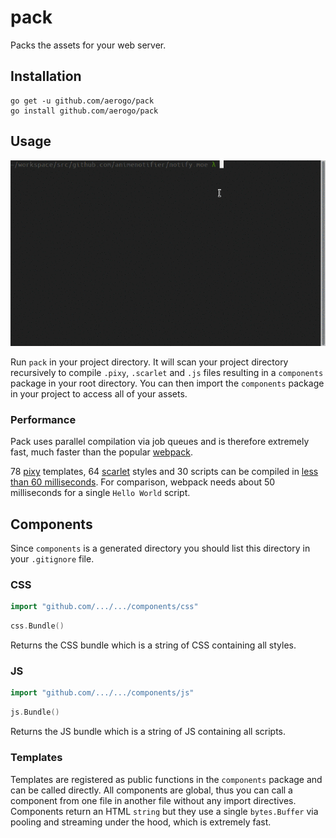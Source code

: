 # pack

Packs the assets for your web server.

## Installation

```
go get -u github.com/aerogo/pack
go install github.com/aerogo/pack
```

## Usage

![pack usage](docs/usage.gif)

Run `pack` in your project directory. It will scan your project directory recursively to compile `.pixy`, `.scarlet` and `.js` files resulting in a `components` package in your root directory. You can then import the `components` package in your project to access all of your assets.

### Performance

Pack uses parallel compilation via job queues and is therefore extremely fast, much faster than the popular [webpack](https://github.com/webpack/webpack).

78 [pixy](https://github.com/aerogo/pixy) templates, 64 [scarlet](https://github.com/aerogo/scarlet) styles and 30 scripts can be compiled in [less than 60 milliseconds](https://gist.github.com/blitzprog/878ec0dfbcb4e2d7759c4119e004b68c). For comparison, webpack needs about 50 milliseconds for a single `Hello World` script.

## Components

Since `components` is a generated directory you should list this directory in your `.gitignore` file.

### CSS

```go
import "github.com/.../.../components/css"
```

```go
css.Bundle()
```

Returns the CSS bundle which is a string of CSS containing all styles.

### JS

```go
import "github.com/.../.../components/js"
```

```go
js.Bundle()
```

Returns the JS bundle which is a string of JS containing all scripts.

### Templates

Templates are registered as public functions in the `components` package and can be called directly. All components are global, thus you can call a component from one file in another file without any import directives. Components return an HTML `string` but they use a single `bytes.Buffer` via pooling and streaming under the hood, which is extremely fast.